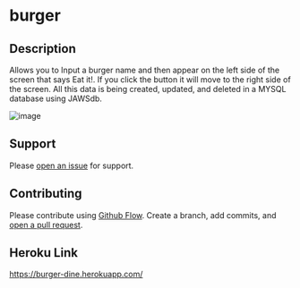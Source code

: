 # burger

## Description
Allows you to Input a burger name and then appear on the left side of the screen that says Eat it!. If you click the button it will move to the right side of the screen. All this data is being created, updated, and deleted in a MYSQL database using JAWSdb.

![image](https://user-images.githubusercontent.com/59625096/90559538-8e593400-e152-11ea-83ef-04a7640917f8.png)
## Support

Please [open an issue](https://github.com/fraction/readme-boilerplate/issues/new) for support.

## Contributing

Please contribute using [Github Flow](https://guides.github.com/introduction/flow/). Create a branch, add commits, and [open a pull request](https://github.com/fraction/readme-boilerplate/compare/).

## Heroku Link

https://burger-dine.herokuapp.com/
